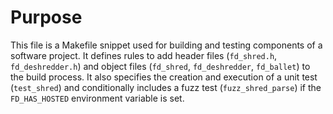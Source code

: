 # Purpose
This file is a Makefile snippet used for building and testing components of a software project. It defines rules to add header files (`fd_shred.h`, `fd_deshredder.h`) and object files (`fd_shred`, `fd_deshredder`, `fd_ballet`) to the build process. It also specifies the creation and execution of a unit test (`test_shred`) and conditionally includes a fuzz test (`fuzz_shred_parse`) if the `FD_HAS_HOSTED` environment variable is set.
